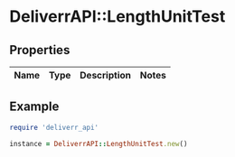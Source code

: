 # DeliverrAPI::LengthUnitTest

## Properties

| Name | Type | Description | Notes |
| ---- | ---- | ----------- | ----- |

## Example

```ruby
require 'deliverr_api'

instance = DeliverrAPI::LengthUnitTest.new()
```

